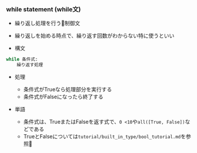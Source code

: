 ### while statement (while文)

- 繰り返し処理を行う制御文

- 繰り返しを始める時点で、繰り返す回数がわからない特に使うといい

- 構文
```python
while 条件式:
    繰り返す処理
```

- 処理
    - 条件式がTrueなら処理部分を実行する
    - 条件式がFalseになったら終了する

- 単語
    - 条件式は、TrueまたはFalseを返す式で、`0 <10`や`all([True, False])`などである
    - TrueとFalseについては`tutorial/built_in_type/bool_tutorial.md`を参照